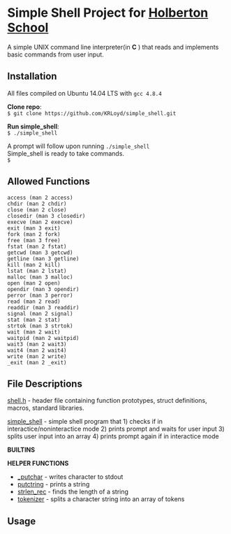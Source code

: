 # Simple Shell Project for <a href="https://www.holbertonschool.com/">Holberton School</a>
A simple UNIX command line interpreter(in **C** ) that reads and implements basic commands from user input.  

## Installation
All files compiled on Ubuntu 14.04 LTS with `gcc 4.8.4`

**Clone repo**:  
`$ git clone https://github.com/KRLoyd/simple_shell.git`   

**Run simple_shell**:  
`$ ./simple_shell`   

A prompt will follow upon running `./simple_shell` <br /> 
Simple_shell is ready to take commands. <br /> 
`$ ` 


## Allowed Functions
```
access (man 2 access)
chdir (man 2 chdir)
close (man 2 close)
closedir (man 3 closedir)
execve (man 2 execve)
exit (man 3 exit)
fork (man 2 fork)
free (man 3 free)
fstat (man 2 fstat)
getcwd (man 3 getcwd)
getline (man 3 getline)
kill (man 2 kill)
lstat (man 2 lstat)
malloc (man 3 malloc)
open (man 2 open)
opendir (man 3 opendir)
perror (man 3 perror)
read (man 2 read)
readdir (man 3 readdir)
signal (man 2 signal)
stat (man 2 stat)
strtok (man 3 strtok)
wait (man 2 wait)
waitpid (man 2 waitpid)
wait3 (man 2 wait3)
wait4 (man 2 wait4)
write (man 2 write)
_exit (man 2 _exit)
```

## File Descriptions
[shell.h](shell.h) - header file containing function prototypes, struct definitions, macros, standard libraries.

[simple_shell](simple_shell.c) - simple shell program that 1) checks if in interactice/noninteractice mode 2) prints prompt and waits for user input 3) splits user input into an array 4) prints prompt again if in interactice mode

**BUILTINS**


**HELPER FUNCTIONS**
- [_putchar](_putchar.c) - writes character to stdout
- [putctring](putstring.c) - prints a string
- [strlen_rec](strlen_rec.c) - finds the length of a string
- [tokenizer](tokenizer.c) - splits a character string into an array of tokens

## Usage
